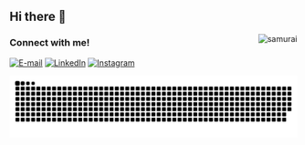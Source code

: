 ## Hi there 👋

<!--
**dus4nt/dus4nt** is a ✨ _special_ ✨ repository because its `README.md` (this file) appears on your GitHub profile.

Here are some ideas to get you started:

- 🔭 I’m currently working on ...
- 🌱 I’m currently learning ...
- 👯 I’m looking to collaborate on ...
- 🤔 I’m looking for help with ...
- 💬 Ask me about ...
- 📫 How to reach me: ...
- 😄 Pronouns: ...
- ⚡ Fun fact: ...
-->


<img align="right" alt="samurai" src="https://i.gifer.com/1act.gif">

<h3 align="left">Connect with me!</h3>

[![E-mail](https://img.shields.io/badge/-Email-000?style=for-the-badge&logo=microsoft-outlook&logoColor=FF00F6&color:FFF)](mailto:ducamposdeveloper@gmail.com)
[![LinkedIn](https://img.shields.io/badge/-LinkedIn-000?style=for-the-badge&logo=linkedin&logoColor=FF00F6&color:FFF)](https://www.linkedin.com/in/eduardo-dos-santos-0ab62925b/)
[![Instagram](https://img.shields.io/badge/-Instagram-000?style=for-the-badge&logo=instagram&logoColor=FF00F6&color:FFF)](https://www.instagram.com/ds4ntt_/)

<picture align="center">
  <source media="(prefers-color-scheme: dark)" srcset="https://raw.githubusercontent.com/dus4nt/dus4nt/output/github-contribution-grid-snake-dark.svg">
  <source media="(prefers-color-scheme: light)" srcset="https://raw.githubusercontent.com/dus4nt/dus4nt/output/github-contribution-grid-snake-dark.svg">
  <img align="center" alt="github contribution grid snake animation" src="https://raw.githubusercontent.com/dus4nt/dus4nt/output/github-contribution-grid-snake.svg">
</picture>
